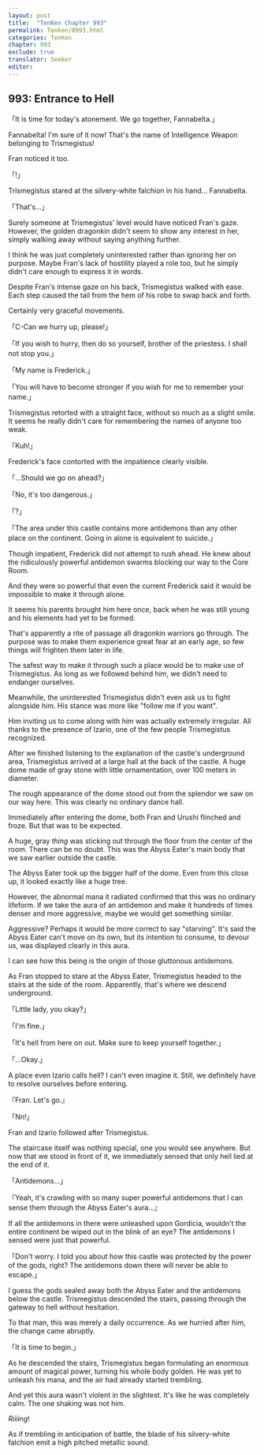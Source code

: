 ```yaml
---
layout: post
title:  "TenKen Chapter 993"
permalink: Tenken/0993.html
categories: TenKen
chapter: 993
exclude: true
translator: Seeker
editor: 
---
```

<h2>993: Entrance to Hell</h2>

「It is time for today's atonement. We go together, Fannabelta.」

Fannabelta! I'm sure of it now! That's the name of Intelligence Weapon belonging to Trismegistus!

Fran noticed it too.

「!」

Trismegistus stared at the silvery-white falchion in his hand... Fannabelta.

「That's...」

Surely someone at Trismegistus' level would have noticed Fran's gaze. However, the golden dragonkin didn't seem to show any interest in her, simply walking away without saying anything further.

I think he was just completely uninterested rather than ignoring her on purpose. Maybe Fran's lack of hostility played a role too, but he simply didn't care enough to express it in words.

Despite Fran's intense gaze on his back, Trismegistus walked with ease. Each step caused the tail from the hem of his robe to swap back and forth.

Certainly very graceful movements.

「C-Can we hurry up, please!」

「If you wish to hurry, then do so yourself, brother of the priestess. I shall not stop you.」

「My name is Frederick.」

「You will have to become stronger if you wish for me to remember your name.」

Trismegistus retorted with a straight face, without so much as a slight smile. It seems he really didn't care for remembering the names of anyone too weak.

「Kuh!」

Frederick's face contorted with the impatience clearly visible.

「...Should we go on ahead?」

「No, it's too dangerous.」

「?」

「The area under this castle contains more antidemons than any other place on the continent. Going in alone is equivalent to suicide.」

Though impatient, Frederick did not attempt to rush ahead. He knew about the ridiculously powerful antidemon swarms blocking our way to the Core Room.

And they were so powerful that even the current Frederick said it would be impossible to make it through alone.

It seems his parents brought him here once, back when he was still young and his elements had yet to be formed.

That's apparently a rite of passage all dragonkin warriors go through. The purpose was to make them experience great fear at an early age, so few things will frighten them later in life.

The safest way to make it through such a place would be to make use of Trismegistus. As long as we followed behind him, we didn't need to endanger ourselves.

Meanwhile, the uninterested Trismegistus didn't even ask us to fight alongside him. His stance was more like "follow me if you want".

Him inviting us to come along with him was actually extremely irregular. All thanks to the presence of Izario, one of the few people Trismegistus recognized.

After we finished listening to the explanation of the castle's underground area, Trismegistus arrived at a large hall at the back of the castle. A huge dome made of gray stone with little ornamentation, over 100 meters in diameter.

The rough appearance of the dome stood out from the splendor we saw on our way here. This was clearly no ordinary dance hall.

Immediately after entering the dome, both Fran and Urushi flinched and froze. But that was to be expected.

A huge, gray *thing* was sticking out through the floor from the center of the room. There can be no doubt. This was the Abyss Eater's main body that we saw earlier outside the castle.

The Abyss Eater took up the bigger half of the dome. Even from this close up, it looked exactly like a huge tree.

However, the abnormal mana it radiated confirmed that this was no ordinary lifeform. If we take the aura of an antidemon and make it hundreds of times denser and more aggressive, maybe we would get something similar.

Aggressive? Perhaps it would be more correct to say "starving". It's said the Abyss Eater can't move on its own, but its intention to consume, to devour us, was displayed clearly in this aura.

I can see how this being is the origin of those gluttonous antidemons.

As Fran stopped to stare at the Abyss Eater, Trismegistus headed to the stairs at the side of the room. Apparently, that's where we descend underground.

「Little lady, you okay?」

「I'm fine.」

「It's hell from here on out. Make sure to keep yourself together.」

「...Okay.」

A place even Izario calls hell? I can't even imagine it. Still, we definitely have to resolve ourselves before entering.

『Fran. Let's go.』

「Nn!」

Fran and Izario followed after Trismegistus.

The staircase itself was nothing special, one you would see anywhere. But now that we stood in front of it, we immediately sensed that only hell lied at the end of it.

「Antidemons...」

『Yeah, it's crawling with so many super powerful antidemons that I can sense them through the Abyss Eater's aura...』

If all the antidemons in there were unleashed upon Gordicia, wouldn't the entire continent be wiped out in the blink of an eye? The antidemons I sensed were just that powerful.

「Don't worry. I told you about how this castle was protected by the power of the gods, right? The antidemons down there will never be able to escape.」

I guess the gods sealed away both the Abyss Eater and the antidemons below the castle. Trismegistus descended the stairs, passing through the gateway to hell without hesitation.

To that man, this was merely a daily occurrence. As we hurried after him, the change came abruptly.

「It is time to begin.」

As he descended the stairs, Trismegistus began formulating an enormous amount of magical power, turning his whole body golden. He was yet to unleash his mana, and the air had already started trembling.

And yet this aura wasn't violent in the slightest. It's like he was completely calm. The one shaking was not him.

*Riiiing*!

As if trembling in anticipation of battle, the blade of his silvery-white falchion emit a high pitched metallic sound.


